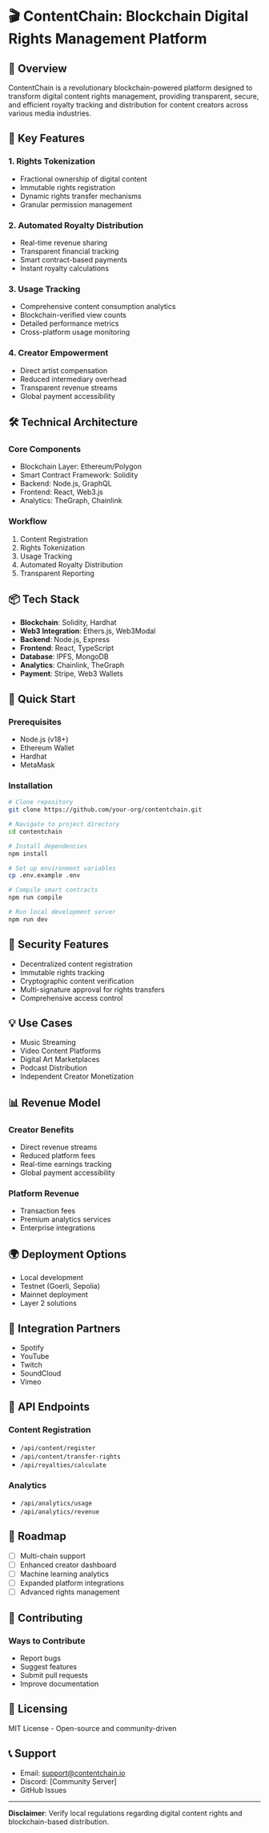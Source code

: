 # 🎬 ContentChain: Blockchain Digital Rights Management Platform

## 📖 Overview

ContentChain is a revolutionary blockchain-powered platform designed to transform digital content rights management, providing transparent, secure, and efficient royalty tracking and distribution for content creators across various media industries.

## 🌟 Key Features

### 1. Rights Tokenization
- Fractional ownership of digital content
- Immutable rights registration
- Dynamic rights transfer mechanisms
- Granular permission management

### 2. Automated Royalty Distribution
- Real-time revenue sharing
- Transparent financial tracking
- Smart contract-based payments
- Instant royalty calculations

### 3. Usage Tracking
- Comprehensive content consumption analytics
- Blockchain-verified view counts
- Detailed performance metrics
- Cross-platform usage monitoring

### 4. Creator Empowerment
- Direct artist compensation
- Reduced intermediary overhead
- Transparent revenue streams
- Global payment accessibility

## 🛠 Technical Architecture

### Core Components
- Blockchain Layer: Ethereum/Polygon
- Smart Contract Framework: Solidity
- Backend: Node.js, GraphQL
- Frontend: React, Web3.js
- Analytics: TheGraph, Chainlink

### Workflow
1. Content Registration
2. Rights Tokenization
3. Usage Tracking
4. Automated Royalty Distribution
5. Transparent Reporting

## 📦 Tech Stack

- **Blockchain**: Solidity, Hardhat
- **Web3 Integration**: Ethers.js, Web3Modal
- **Backend**: Node.js, Express
- **Frontend**: React, TypeScript
- **Database**: IPFS, MongoDB
- **Analytics**: Chainlink, TheGraph
- **Payment**: Stripe, Web3 Wallets

## 🚀 Quick Start

### Prerequisites
- Node.js (v18+)
- Ethereum Wallet
- Hardhat
- MetaMask

### Installation

```bash
# Clone repository
git clone https://github.com/your-org/contentchain.git

# Navigate to project directory
cd contentchain

# Install dependencies
npm install

# Set up environment variables
cp .env.example .env

# Compile smart contracts
npm run compile

# Run local development server
npm run dev
```

## 🔐 Security Features

- Decentralized content registration
- Immutable rights tracking
- Cryptographic content verification
- Multi-signature approval for rights transfers
- Comprehensive access control

## 💡 Use Cases

- Music Streaming
- Video Content Platforms
- Digital Art Marketplaces
- Podcast Distribution
- Independent Creator Monetization

## 📊 Revenue Model

### Creator Benefits
- Direct revenue streams
- Reduced platform fees
- Real-time earnings tracking
- Global payment accessibility

### Platform Revenue
- Transaction fees
- Premium analytics services
- Enterprise integrations

## 🌍 Deployment Options

- Local development
- Testnet (Goerli, Sepolia)
- Mainnet deployment
- Layer 2 solutions

## 🤝 Integration Partners

- Spotify
- YouTube
- Twitch
- SoundCloud
- Vimeo

## 🔗 API Endpoints

### Content Registration
- `/api/content/register`
- `/api/content/transfer-rights`
- `/api/royalties/calculate`

### Analytics
- `/api/analytics/usage`
- `/api/analytics/revenue`

## 🚧 Roadmap

- [ ] Multi-chain support
- [ ] Enhanced creator dashboard
- [ ] Machine learning analytics
- [ ] Expanded platform integrations
- [ ] Advanced rights management

## 🤝 Contributing

### Ways to Contribute
- Report bugs
- Suggest features
- Submit pull requests
- Improve documentation

## 📄 Licensing

MIT License - Open-source and community-driven

## 📞 Support

- Email: support@contentchain.io
- Discord: [Community Server]
- GitHub Issues

---

**Disclaimer**: Verify local regulations regarding digital content rights and blockchain-based distribution.
